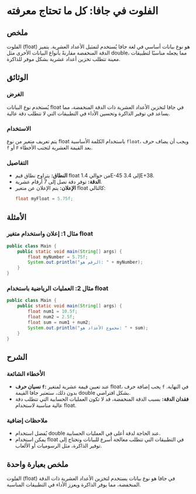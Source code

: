 <!--
Meta Description: # الفلوت في جافا: كل ما تحتاج معرفته ## ملخص الفلوت (float) هو نوع بيانات أساسي في لغة جافا يُستخدم لتمثيل الأعداد العشرية. يتميز الدقة المنخفضة مقارن...
Meta Keywords: float, الدقة, جافا, نوع, الأعداد
-->

# الفلوت في جافا: كل ما تحتاج معرفته

## ملخص
الفلوت (float) هو نوع بيانات أساسي في لغة جافا يُستخدم لتمثيل الأعداد العشرية. يتميز الدقة المنخفضة مقارنةً بأنواع البيانات الأخرى مثل double، مما يجعله مناسبًا لتطبيقات معينة تتطلب تخزين أعداد عشرية بشكل موفر للذاكرة.

## الوثائق
### الغرض
يُستخدم نوع البيانات float في جافا لتخزين الأعداد العشرية ذات الدقة المنخفضة، مما يساعد في توفير الذاكرة وتحسين الأداء في التطبيقات التي لا تتطلب دقة عالية.

### الاستخدام
يتم تعريف متغير من نوع float باستخدام الكلمة الأساسية `float`، ويجب أن يضاف حرف `f` أو `F` بعد القيمة العشرية لتجنب الأخطاء. 

### التفاصيل
- **النطاق:** يتراوح نطاق قيم float من حوالي 1.4E-45 إلى 3.4E+38.
- **الدقة:** توفر دقة تصل إلى 7 أرقام عشرية.
- **الإعلان:** يتم الإعلان عن متغير float كالتالي:
  ```java
  float myFloat = 5.75f;
  ```

## الأمثلة
### مثال 1: إعلان واستخدام متغير float
```java
public class Main {
    public static void main(String[] args) {
        float myNumber = 5.75f;
        System.out.println("الرقم هو: " + myNumber);
    }
}
```

### مثال 2: العمليات الرياضية باستخدام float
```java
public class Main {
    public static void main(String[] args) {
        float num1 = 10.5f;
        float num2 = 2.5f;
        float sum = num1 + num2;
        System.out.println("مجموع الأعداد هو: " + sum);
    }
}
```

## الشرح
### الأخطاء الشائعة
- **نسيان حرف `f`:** عند تعيين قيمة عشرية لمتغير float، يجب إضافة حرف `f` في النهاية. بدون ذلك، ستعتبر جافا القيمة double بشكل افتراضي.
- **فقدان الدقة:** بسبب الدقة المنخفضة، قد لا تكون العمليات الحسابية التي تتطلب دقة عالية مناسبة لاستخدام float.

### ملاحظات إضافية
- يُفضل استخدام double عند الحاجة لدقة أعلى في العمليات الحسابية.
- يمكن استخدام float في التطبيقات التي تتطلب معالجة أسرع للبيانات وتحتاج إلى توفير الذاكرة، مثل الرسوميات أو الألعاب.

## ملخص بعبارة واحدة
الفلوت (float) في جافا هو نوع بيانات يستخدم لتخزين الأعداد العشرية ذات الدقة المنخفضة، مما يوفر الذاكرة ويعزز الأداء في التطبيقات المناسبة.